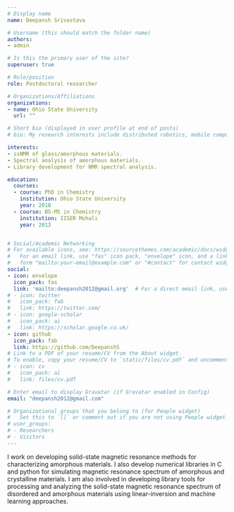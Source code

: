 ```yaml
---
# Display name
name: Deepansh Srivastava

# Username (this should match the folder name)
authors:
- admin

# Is this the primary user of the site?
superuser: true

# Role/position
role: Postdoctoral researcher

# Organizations/Affiliations
organizations:
- name: Ohio State University
  url: ""

# Short bio (displayed in user profile at end of posts)
# bio: My research interests include distributed robotics, mobile computing and programmable matter.

interests:
- ssNMR of glass/amorphous materials.
- Spectral analysis of amorphous materials.
- Library development for NMR spectral analysis.

education:
  courses:
  - course: PhD in Chemistry
    institution: Ohio State University
    year: 2018
  - course: BS-MS in Chemistry
    institution: IISER Mohali
    year: 2013


# Social/Academic Networking
# For available icons, see: https://sourcethemes.com/academic/docs/widgets/#icons
#   For an email link, use "fas" icon pack, "envelope" icon, and a link in the
#   form "mailto:your-email@example.com" or "#contact" for contact widget.
social:
- icon: envelope
  icon_pack: fas
  link: 'mailto:deepansh2012@gmail.org'  # For a direct email link, use "mailto:test@example.org".
# - icon: twitter
#   icon_pack: fab
#   link: https://twitter.com/
# - icon: google-scholar
#   icon_pack: ai
#   link: https://scholar.google.co.uk/
- icon: github
  icon_pack: fab
  link: https://github.com/DeepanshS
# Link to a PDF of your resume/CV from the About widget.
# To enable, copy your resume/CV to `static/files/cv.pdf` and uncomment the lines below.  
# - icon: cv
#   icon_pack: ai
#   link: files/cv.pdf

# Enter email to display Gravatar (if Gravatar enabled in Config)
email: "deepansh2012@gmail.com"

# Organizational groups that you belong to (for People widget)
#   Set this to `[]` or comment out if you are not using People widget.  
# user_groups:
# - Researchers
# - Visitors
---
```


I work on developing solid-state magnetic resonance methods for characterizing
amorphous materials. I also develop numerical libraries in C and python for
simulating magnetic resonance spectrum of amorphous and crystalline materials.
I am also involved in developing library tools for processing and analyzing the
solid-state magnetic resonance spectrum of disordered and amorphous materials
using linear-inversion and machine learning approaches.
